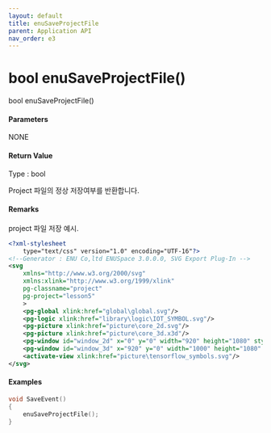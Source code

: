 ```yaml
---
layout: default
title: enuSaveProjectFile
parent: Application API
nav_order: e3
---
```

# bool enuSaveProjectFile\(\)

bool enuSaveProjectFile\(\)

#### Parameters

NONE

#### Return Value

Type : bool

Project 파일의 정상 저장여부를 반환합니다.

#### Remarks

project 파일 저장 예시.

```xml
<?xml-stylesheet 
    type="text/css" version="1.0" encoding="UTF-16"?>
<!--Generator : ENU Co,ltd ENUSpace 3.0.0.0, SVG Export Plug-In -->
<svg 
    xmlns="http://www.w3.org/2000/svg"
    xmlns:xlink="http://www.w3.org/1999/xlink"
    pg-classname="project"
    pg-project="lesson5"
    > 
    <pg-global xlink:href="global\global.svg"/>
    <pg-logic xlink:href="library\logic\IOT_SYMBOL.svg"/>
    <pg-picture xlink:href="picture\core_2d.svg"/>
    <pg-picture xlink:href="picture\core_3d.x3d"/>
    <pg-window id="window_2d" x="0" y="0" width="920" height="1080" style="2d view" border="Dialog Frame" xlink:href="picture\core_2d.svg"/>
    <pg-window id="window_3d" x="920" y="0" width="1000" height="1080" style="3d view" border="Dialog Frame" xlink:href="picture\core_3d.x3d"/>
    <activate-view xlink:href="picture\tensorflow_symbols.svg"/>
</svg>
```

#### Examples

```cpp
void SaveEvent()
{    
    enuSaveProjectFile();
}
```



